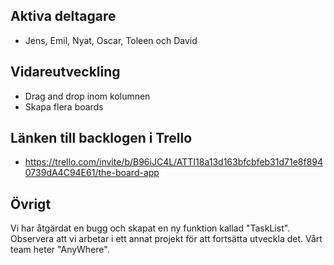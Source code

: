 ## Aktiva deltagare

- Jens, Emil, Nyat, Oscar, Toleen och David

## Vidareutveckling

- Drag and drop inom kolumnen
- Skapa flera boards

## Länken till backlogen i Trello

- https://trello.com/invite/b/B96iJC4L/ATTI18a13d163bfcbfeb31d71e8f8940739dA4C94E61/the-board-app

## Övrigt
Vi har åtgärdat en bugg och skapat en ny funktion kallad "TaskList". Observera att vi arbetar i ett annat projekt för att fortsätta utveckla det. Vårt team heter "AnyWhere".